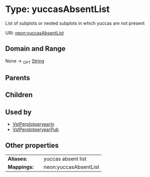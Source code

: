 
# Type: yuccasAbsentList


List of subplots or nested subplots in which yuccas are not present

URI: [neon:yuccasAbsentList](https://data.neonscience.org/yuccasAbsentList)


## Domain and Range

None ->  <sub>OPT</sub> [String](types/String.md)

## Parents


## Children


## Used by

 * [VstPerplotperyearIn](VstPerplotperyearIn.md)
 * [VstPerplotperyearPub](VstPerplotperyearPub.md)

## Other properties

|  |  |  |
| --- | --- | --- |
| **Aliases:** | | yuccas absent list |
| **Mappings:** | | neon:yuccasAbsentList |

